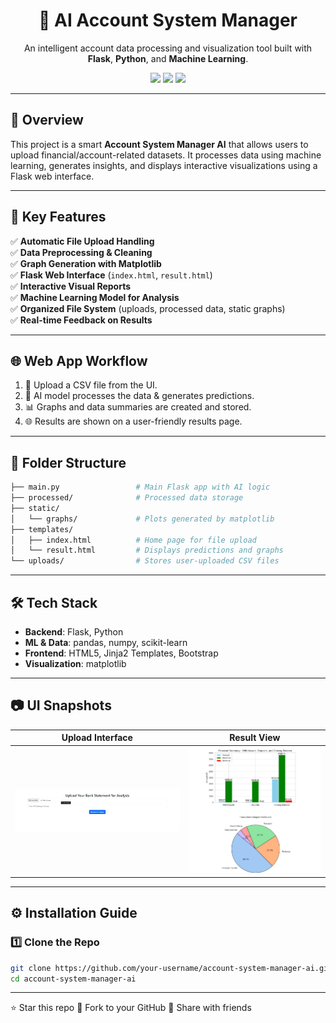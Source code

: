 <h1 align="center">🤖 AI Account System Manager</h1>

<p align="center">
  An intelligent account data processing and visualization tool built with <b>Flask</b>, <b>Python</b>, and <b>Machine Learning</b>.
</p>

<p align="center">
  <img src="https://img.shields.io/badge/Python-3.10-blue.svg" />
  <img src="https://img.shields.io/badge/Flask-2.2-lightgrey" />
  <img src="https://img.shields.io/badge/License-MIT-brightgreen" />
</p>

---

## 🧠 Overview

This project is a smart **Account System Manager AI** that allows users to upload financial/account-related datasets. It processes data using machine learning, generates insights, and displays interactive visualizations using a Flask web interface.

---

## 🚀 Key Features

✅ **Automatic File Upload Handling**  
✅ **Data Preprocessing & Cleaning**  
✅ **Graph Generation with Matplotlib**  
✅ **Flask Web Interface** (`index.html`, `result.html`)  
✅ **Interactive Visual Reports**  
✅ **Machine Learning Model for Analysis**  
✅ **Organized File System** (uploads, processed data, static graphs)  
✅ **Real-time Feedback on Results**

---

## 🌐 Web App Workflow

1. 📁 Upload a CSV file from the UI.
2. 🧠 AI model processes the data & generates predictions.
3. 📊 Graphs and data summaries are created and stored.
4. 🌐 Results are shown on a user-friendly results page.

---

## 📁 Folder Structure


```bash
├── main.py                 # Main Flask app with AI logic
├── processed/              # Processed data storage
├── static/
│   └── graphs/             # Plots generated by matplotlib
├── templates/
│   ├── index.html          # Home page for file upload
│   └── result.html         # Displays predictions and graphs
└── uploads/                # Stores user-uploaded CSV files

```
---


## 🛠️ Tech Stack

- **Backend**: Flask, Python
- **ML & Data**: pandas, numpy, scikit-learn
- **Frontend**: HTML5, Jinja2 Templates, Bootstrap
- **Visualization**: matplotlib

---

## 📷 UI Snapshots 


| Upload Interface | Result View |
|------------------|-------------|
| ![](static/upload.png) | ![](static/result.png) |

---

## ⚙️ Installation Guide

### 1️⃣ Clone the Repo

```bash
git clone https://github.com/your-username/account-system-manager-ai.git
cd account-system-manager-ai
```

---
⭐️ Star this repo
🍴 Fork to your GitHub
📢 Share with friends
